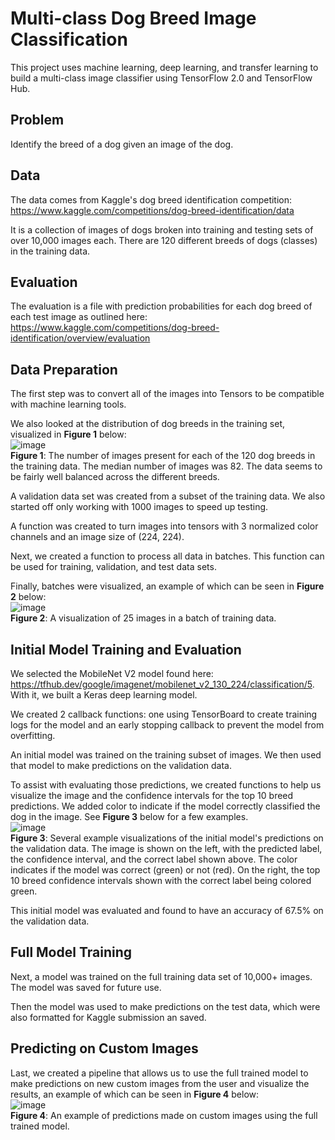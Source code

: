 # Multi-class Dog Breed Image Classification

This project uses machine learning, deep learning, and transfer learning to build a multi-class image classifier using TensorFlow 2.0 and TensorFlow Hub.

## Problem

Identify the breed of a dog given an image of the dog.

## Data

The data comes from Kaggle's dog breed identification competition: https://www.kaggle.com/competitions/dog-breed-identification/data

It is a collection of images of dogs broken into training and testing sets of over 10,000 images each. There are 120 different breeds of dogs (classes) in the training data.

## Evaluation

The evaluation is a file with prediction probabilities for each dog breed of each test image as outlined here: https://www.kaggle.com/competitions/dog-breed-identification/overview/evaluation

## Data Preparation

The first step was to convert all of the images into Tensors to be compatible with machine learning tools.

We also looked at the distribution of dog breeds in the training set, visualized in **Figure 1** below:<br>
![image](https://github.com/nwferreri/dog-breed-image-classification/assets/112211174/8defd95d-f8c7-47da-94a3-8e83fcf2a9f9)<br>
**Figure 1**: The number of images present for each of the 120 dog breeds in the training data. The median number of images was 82. The data seems to be fairly well balanced across the different breeds.

A validation data set was created from a subset of the training data. We also started off only working with 1000 images to speed up testing.

A function was created to turn images into tensors with 3 normalized color channels and an image size of (224, 224).

Next, we created a function to process all data in batches. This function can be used for training, validation, and test data sets.

Finally, batches were visualized, an example of which can be seen in **Figure 2** below:<br>
![image](https://github.com/nwferreri/dog-breed-image-classification/assets/112211174/f277d91d-ea5e-420b-8d98-2426bfce117b)<br>
**Figure 2**: A visualization of 25 images in a batch of training data.

## Initial Model Training and Evaluation

We selected the MobileNet V2 model found here: https://tfhub.dev/google/imagenet/mobilenet_v2_130_224/classification/5. With it, we built a Keras deep learning model.

We created 2 callback functions: one using TensorBoard to create training logs for the model and an early stopping callback to prevent the model from overfitting.

An initial model was trained on the training subset of images. We then used that model to make predictions on the validation data.

To assist with evaluating those predictions, we created functions to help us visualize the image and the confidence intervals for the top 10 breed predictions. We added color to indicate if the model correctly classified the dog in the image. See **Figure 3** below for a few examples.<br>
![image](https://github.com/nwferreri/dog-breed-image-classification/assets/112211174/ceb08e6b-4c43-4957-8020-f198d82b0bdd)<br>
**Figure 3**: Several example visualizations of the initial model's predictions on the validation data. The image is shown on the left, with the predicted label, the confidence interval, and the correct label shown above. The color indicates if the model was correct (green) or not (red). On the right, the top 10 breed confidence intervals shown with the correct label being colored green.

This initial model was evaluated and found to have an accuracy of 67.5% on the validation data.

## Full Model Training

Next, a model was trained on the full training data set of 10,000+ images. The model was saved for future use.

Then the model was used to make predictions on the test data, which were also formatted for Kaggle submission an saved.

## Predicting on Custom Images

Last, we created a pipeline that allows us to use the full trained model to make predictions on new custom images from the user and visualize the results, an example of which can be seen in **Figure 4** below:<br>
![image](https://github.com/nwferreri/dog-breed-image-classification/assets/112211174/d6cf67c0-12dc-4ecd-9d92-2d6c9342f027)<br>
**Figure 4**: An example of predictions made on custom images using the full trained model.
